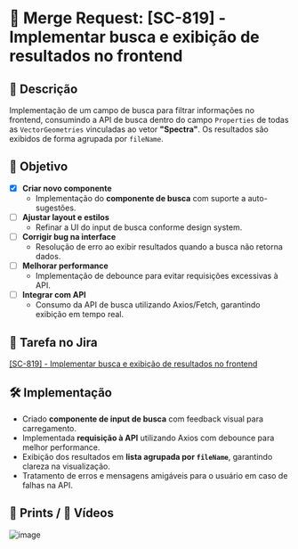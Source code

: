 # 🚀 Merge Request: [SC-819] - Implementar busca e exibição de resultados no frontend  

## 📌 Descrição  
<!-- Descreva de forma objetiva o que foi feito neste MR. -->  
Implementação de um campo de busca para filtrar informações no frontend, consumindo a API de busca dentro do campo `Properties` de todas as `VectorGeometries` vinculadas ao vetor **"Spectra"**. Os resultados são exibidos de forma agrupada por `fileName`.  

## 🎯 Objetivo  
<!-- Explique o propósito principal dessa mudança. -->  
- [x] **Criar novo componente**  
  - Implementação do **componente de busca** com suporte a auto-sugestões.  
- [ ] **Ajustar layout e estilos**  
  - Refinar a UI do input de busca conforme design system.  
- [ ] **Corrigir bug na interface**  
  - Resolução de erro ao exibir resultados quando a busca não retorna dados.  
- [ ] **Melhorar performance**  
  - Implementação de debounce para evitar requisições excessivas à API.  
- [ ] **Integrar com API**  
  - Consumo da API de busca utilizando Axios/Fetch, garantindo exibição em tempo real.  

## 🔗 Tarefa no Jira  
[[SC-819] - Implementar busca e exibição de resultados no frontend](https://xskylab.atlassian.net/browse/SC-819)  

## 🛠️ Implementação  
<!-- Explique as mudanças técnicas feitas no código. -->  
- Criado **componente de input de busca** com feedback visual para carregamento.  
- Implementada **requisição à API** utilizando Axios com debounce para melhor performance.  
- Exibição dos resultados em **lista agrupada por `fileName`**, garantindo clareza na visualização.  
- Tratamento de erros e mensagens amigáveis para o usuário em caso de falhas na API.  

## 📸 Prints / 🎥 Vídeos  
<!-- Adicione imagens ou vídeos para ilustrar o funcionamento da feature/correção. -->  
![image](/uploads/87996cb427cadadf0e01181f34bc911a/image.png)  
